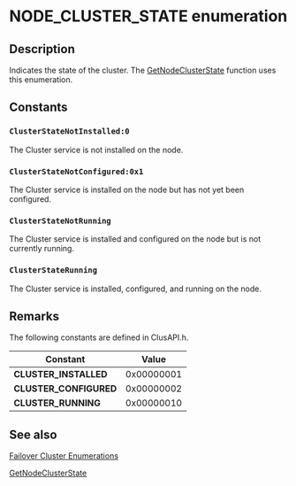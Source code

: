 # NODE_CLUSTER_STATE enumeration

## Description

Indicates the state of the cluster. The
[GetNodeClusterState](https://learn.microsoft.com/windows/desktop/api/clusapi/nf-clusapi-getnodeclusterstate) function uses this
enumeration.

## Constants

### `ClusterStateNotInstalled:0`

The Cluster service is not installed on the node.

### `ClusterStateNotConfigured:0x1`

The Cluster service is installed on the node but has not yet been configured.

### `ClusterStateNotRunning`

The Cluster service is installed and configured on the node but is not currently running.

### `ClusterStateRunning`

The Cluster service is installed, configured, and running on the node.

## Remarks

The following constants are defined in ClusAPI.h.

| Constant | Value |
| --- | --- |
| **CLUSTER_INSTALLED** | 0x00000001 |
| **CLUSTER_CONFIGURED** | 0x00000002 |
| **CLUSTER_RUNNING** | 0x00000010 |

## See also

[Failover Cluster Enumerations](https://learn.microsoft.com/previous-versions/windows/desktop/mscs/cluster-enumerations)

[GetNodeClusterState](https://learn.microsoft.com/windows/desktop/api/clusapi/nf-clusapi-getnodeclusterstate)